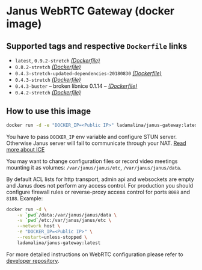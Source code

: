 # Janus WebRTC Gateway (docker image)

## Supported tags and respective `Dockerfile` links

* `latest`, `0.9.2-stretch` _[(Dockerfile)](https://github.com/ladamalina/janus-gateway/blob/0.9.2-stretch/Dockerfile)_
* `0.8.2-stretch` _[(Dockerfile)](https://github.com/ladamalina/janus-gateway/blob/0.8.2-stretch/Dockerfile)_
* `0.4.3-stretch-updated-dependencies-20180830` _[(Dockerfile)](https://github.com/ladamalina/janus-gateway/blob/0.4.3-stretch-updated-dependencies-20180830/Dockerfile)_
* `0.4.3-stretch` _[(Dockerfile)](https://github.com/ladamalina/janus-gateway/blob/0.4.3-stretch/Dockerfile)_
* `0.4.3-buster` – broken libnice 0.1.14 – _[(Dockerfile)](https://github.com/ladamalina/janus-gateway/blob/0.4.3-buster/Dockerfile)_
* `0.4.2-stretch` _[(Dockerfile)](https://github.com/ladamalina/janus-gateway/blob/0.4.2-stretch/Dockerfile)_

## How to use this image

```bash
docker run -d -e "DOCKER_IP=<Public IP>" ladamalina/janus-gateway:latest
```

You have to pass `DOCKER_IP` env variable and configure STUN server. Otherwise Janus server will fail to communicate through your NAT. [Read more about ICE](https://github.com/meetecho/janus-gateway/issues/90)

You may want to change configuration files or record video meetings mounting it as volumes: `/var/janus/janus/etc`, `/var/janus/janus/data`.

By default ACL lists for http transport, admin api and websockets are empty and Janus does not perform any access control. For production you should configure firewall rules or reverse-proxy access control for ports `8088` and `8188`. Example:

```bash
docker run -d \
	-v `pwd`/data:/var/janus/janus/data \
	-v `pwd`/etc:/var/janus/janus/etc \
	--network host \
	-e "DOCKER_IP=<Public IP>" \
	--restart=unless-stopped \
	ladamalina/janus-gateway:latest
```

For more detailed instructions on WebRTC configuration please refer to [developer repository](https://github.com/meetecho/janus-gateway#janus-webrtc-server).
